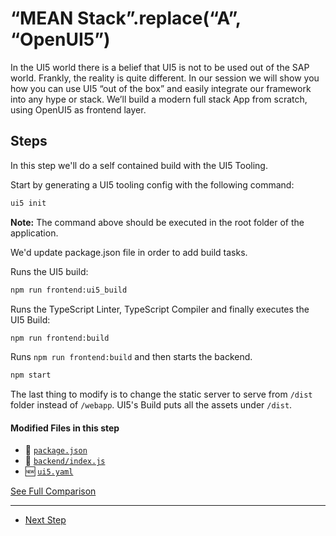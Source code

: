 # “MEAN Stack”.replace(“A”, “OpenUI5”)
  
In the UI5 world there is a belief that UI5 is not to be used out of the SAP world. Frankly, the reality is quite different.
In our session we will show you how you can use UI5 “out of the box” and easily integrate our framework into any hype or stack.
We’ll build a modern full stack App from scratch, using OpenUI5 as frontend layer.

## Steps

In this step we'll do a self contained build with the UI5 Tooling.

Start by generating a UI5 tooling config with the following command:
```bash
ui5 init
```

**Note:** The command above should be executed in the root folder of the application.

We'd update package.json file in order to add build tasks.

Runs the UI5 build:
```bash
npm run frontend:ui5_build
```

Runs the TypeScript Linter, TypeScript Compiler and finally executes the UI5 Build: 
```bash
npm run frontend:build
```

Runs ```npm run frontend:build``` and then starts the backend. 
```bash
npm start
```



The last thing to modify is to change the static server to serve from ``/dist`` folder instead of ``/webapp``. UI5's Build puts all the assets under ``/dist``.

#### Modified Files in this step

- :small_orange_diamond: [``` package.json ```]()
- :small_orange_diamond: [``` backend/index.js ```]()
- :new: [``` ui5.yaml ```]()


[See Full Comparison](https://github.com/d3xter666/ui5con-2019-mean-stack-with-ui5/compare/10_integarate_frontend_with_backend...11_frontend_self_contained_ui5_build)

---
- [Next Step](https://github.com/d3xter666/ui5con-2019-mean-stack-with-ui5/tree/12_pwa_manifest)
